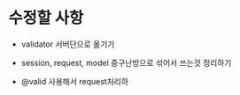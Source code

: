 # 수정할 사항

* validator 서버단으로 옮기기

* session, request, model 중구난방으로 섞어서 쓰는것 정리하기

* @valid 사용해서 request처리하
